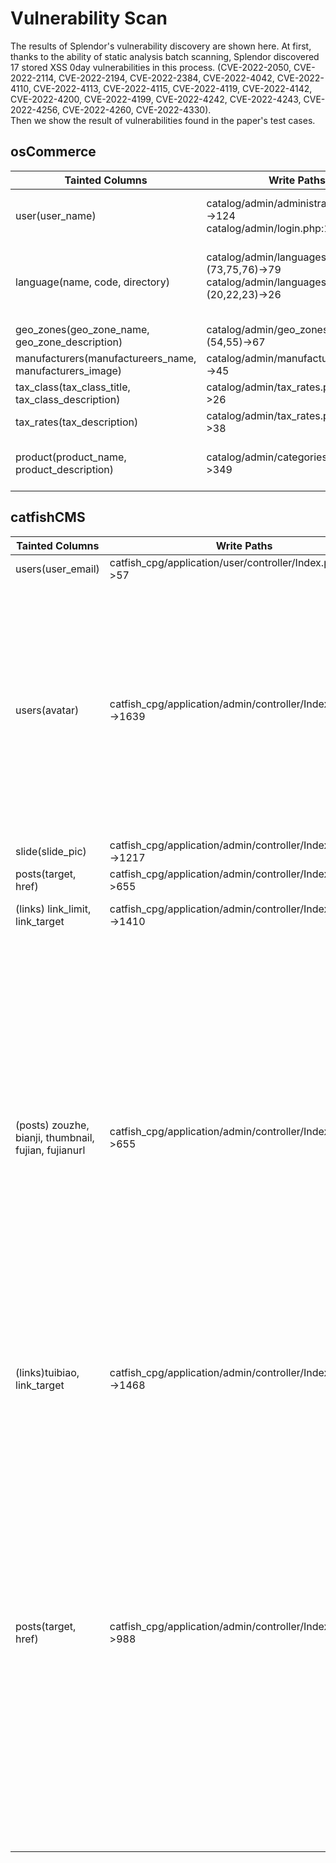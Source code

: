 # Vulnerability Scan
The results of Splendor's vulnerability discovery are shown here. 
At first, thanks to the ability of static analysis batch scanning, Splendor discovered 17 stored XSS 0day vulnerabilities in this process.
(CVE-2022-2050, CVE-2022-2114, CVE-2022-2194, CVE-2022-2384, CVE-2022-4042, CVE-2022-4110, CVE-2022-4113, CVE-2022-4115, CVE-2022-4119, CVE-2022-4142,
CVE-2022-4200, CVE-2022-4199, CVE-2022-4242, CVE-2022-4243, CVE-2022-4256, CVE-2022-4260, CVE-2022-4330).<br>
Then we show the result of vulnerabilities found in the paper's test cases.

## osCommerce

  
  | Tainted Columns                                         | Write Paths                                                  | Read Paths                                                   |
  | ------------------------------------------------------- | ------------------------------------------------------------ | ------------------------------------------------------------ |
  | user(user_name)                                         | catalog/admin/administrators.php:102->124<br>catalog/admin/login.php:104->108 | catalog/admin/administrators.php:262->292<br>catalog/admin/administrators.php:262->327 |
  | language(name, code, directory)                         | catalog/admin/languages.php:(73,75,76)->79<br>catalog/admin/languages.php:(20,22,23)->26<br><br> | catalog/admin/languages.php:143->153<br>catalog/admin/languages.php:143->180<br>catalog/admin/languages.php:143->244 |
  | geo_zones(geo_zone_name, geo_zone_description)          | catalog/admin/geo_zones.php:(54,55)->67                      | catalog/admin/tax_rates.php:76->92                           |
  | manufacturers(manufactureers_name, manufacturers_image) | catalog/admin/manufacturers.php:41->45                       | catalog/admin/manufacturers.php:127->163                     |
  | tax_class(tax_class_title, tax_class_description)       | catalog/admin/tax_rates.php:(22,23)->26                      | catalog/admin/tax_rates.php:76->85<br>catalog/admin/tax_rates.php:76->169 |
  | tax_rates(tax_description)                              | catalog/admin/tax_rates.php:(34,35)->38                      | catalog/admin/tax_rates.php:76->85<br>catalog/admin/tax_rates.php:76->169 |
  | product(product_name, product_description)              | catalog/admin/categories.php:347->349<br>                    | catalog/admin/specials.php:157->169<br>catalog/admin/reviews.php:66->144<br>catalog/admin/reviews.php:66->291<br>catalog/admin/reviews.php:66->88 |



## catfishCMS

  | Tainted Columns                                      | Write Paths                                                  | Read Paths                                                   |
  | ---------------------------------------------------- | ------------------------------------------------------------ | ------------------------------------------------------------ |
  | users(user_email)                                    | catfish_cpg/application/user/controller/Index.php:56->57     | catfish_cpg/application/admin/controller/Index.php:2666->2669 |
  | users(avatar)                                        | catfish_cpg/application/admin/controller/Index.php:1638->1639 | catfish_cpg/application/index/controller/Index.php:1211->1249<br>catfish_cpg/application/index/controller/Index.php:1211->1247<br>catfish_cpg/application/index/controller/Common.php:562->580<br>catfish_cpg/application/index/controller/Common.php:502->514<br>catfish_cpg/application/index/controller/Common.php:519->536<br>catfish_cpg/application/index/controller/Index.php:157->168<br>catfish_cpg/application/index/controller/Common.php:541->558<br>catfish_cpg/application/admin/controller/Index.php:2663->2669<br>catfish_cpg/application/index/controller/Index.php:419->592<br>catfish_cpg/application/index/controller/Common.php:485->498 |
  | slide(slide_pic)                                     | catfish_cpg/application/admin/controller/Index.php:1215->1217 | catfish_cpg/application/index/controller/Common.php:954->957 |
  | posts(target, href)                                  | catfish_cpg/application/admin/controller/Index.php:654->655  | catfish_cpg/application/index/controller/Index.php:1272->1284 |
  | (links) link_limit, link_target                      | catfish_cpg/application/admin/controller/Index.php:1409->1410 | catfish_cpg/application/index/controller/Index.php:183<br>catfish_cpg/application/index/controller/Common.php:1264<br>catfish_cpg/application/index/controller/Common.php:1257 |
  | (posts) zouzhe, bianji, thumbnail, fujian, fujianurl | catfish_cpg/application/admin/controller/Index.php:654->655  | catfish_cpg/application/index/controller/Index.php:705->745<br>catfish_cpg/application/admin/controller/Index.php:572->586<br>catfish_cpg/application/index/controller/Index.php:1211->1249<br>catfish_cpg/application/index/controller/Index.php:1211->1247<br>catfish_cpg/application/index/controller/Common.php:502->514<br>catfish_cpg/application/index/controller/Common.php:519->536<br>catfish_cpg/application/index/controller/Common.php:596->607<br>catfish_cpg/application/index/controller/Index.php:746->786<br>catfish_cpg/application/index/controller/Index.php:157->168<br>catfish_cpg/application/index/controller/Common.php:541->558<br>catfish_cpg/application/admin/controller/Index.php:572->586<br>catfish_cpg/application/index/controller/Index.php:419->592<br>catfish_cpg/application/index/controller/Common.php:485->498<br>catfish_cpg/application/index/controller/Common.php:485->497<br>catfish_cpg/application/admin/controller/Index.php:1081->1092<br>catfish_cpg/application/index/controller/Index.php:1432->1441 |
  | (links)tuibiao, link_target                          | catfish_cpg/application/admin/controller/Index.php:1467->1468 | catfish_cpg/application/index/controller/Index.php:172->183<br>catfish_cpg/application/index/controller/Common.php:1261->1264<br>catfish_cpg/application/index/controller/Common.php:1245->1257 |
  | posts(target, href)                                  | catfish_cpg/application/admin/controller/Index.php:987->988  | catfish_cpg/application/index/controller/Index.php:705->745<br>catfish_cpg/application/admin/controller/Index.php:572->586<br>catfish_cpg/application/index/controller/Index.php:1211->1249<br>catfish_cpg/application/index/controller/Index.php:1211->1247<br>catfish_cpg/application/admin/controller/Index.php:2093->2102<br>catfish_cpg/application/index/controller/Common.php:502->514<br>catfish_cpg/application/index/controller/Common.php:519->536<br>catfish_cpg/application/index/controller/Common.php:596->607<br>catfish_cpg/application/index/controller/Index.php:746->786<br>catfish_cpg/application/index/controller/Index.php:157->168<br>catfish_cpg/application/index/controller/Common.php:541->558<br>catfish_cpg/application/admin/controller/Index.php:(557,572)->586<br>catfish_cpg/application/index/controller/Index.php:419->592<br>catfish_cpg/application/index/controller/Common.php:485->498<br>catfish_cpg/application/index/controller/Common.php:485->497<br>catfish_cpg/application/admin/controller/Index.php:1081->1092<br>catfish_cpg/application/index/controller/Index.php:1432->1441 |
  |                                                      |                                                              |                                                              |
  
